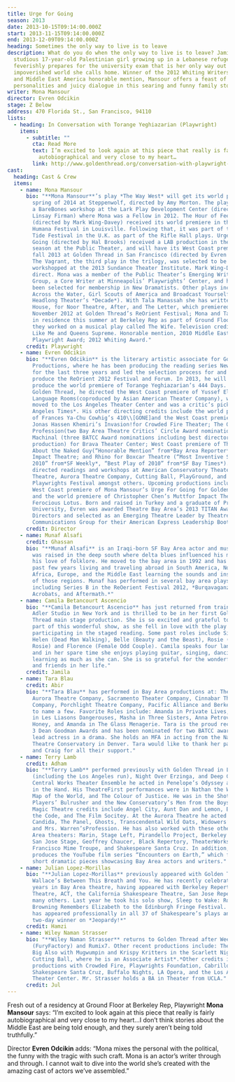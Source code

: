 ```yaml
---
title: Urge for Going
season: 2013
date: 2013-10-15T09:14:00.000Z
start: 2013-11-15T09:14:00.000Z
end: 2013-12-09T09:14:00.000Z
heading: Sometimes the only way to live is to leave
description: What do you do when the only way to live is to leave? Jamila, a
  studious 17-year-old Palestinian girl growing up in a Lebanese refugee camp,
  feverishly prepares for the university exam that is her only way out of the
  impoverished world she calls home. Winner of the 2012 Whiting Writers’ Prize
  and Middle East America honorable mention, Mansour offers a feast of
  personalities and juicy dialogue in this searing and funny family story.
writer: Mona Mansour
director: Evren Odcikin
stage: Z Below
address: 470 Florida St., San Francisco, 94110
lists:
  - heading: In Conversation with Torange Yeghiazarian (Playwright)
    items:
      - subtitle: ""
        cta: Read More
        text: I’m excited to look again at this piece that really is fairly
          autobiographical and very close to my heart…
        link: http://www.goldenthread.org/conversation-with-playwright-mona-mansour-by-torange-yeghiazarian/
cast:
  heading: Cast & Crew
  items:
    - name: Mona Mansour
      bio: "**Mona Mansour**’s play *The Way West* will get its world premiere in
        spring of 2014 at Steppenwolf, directed by Amy Morton. The play received
        a BareBones workshop at the Lark Play Development Center (directed by
        Linsay Firman) where Mona was a Fellow in 2012. The Hour of Feeling
        (directed by Mark Wing-Davey) received its world premiere in the 2012
        Humana Festival in Louisville. Following that, it was part of the High
        Tide Festival in the U.K. as part of the Rifle Hall plays. Urge for
        Going (directed by Hal Brooks) received a LAB production in the 2011
        season at the Public Theater, and will have its West Coast premiere in
        fall 2013 at Golden Thread in San Francisco (directed by Evren Odcikin).
        The Vagrant, the third play in the trilogy, was selected to be
        workshopped at the 2013 Sundance Theater Institute. Mark Wing-Davey will
        direct. Mona was a member of the Public Theater’s Emerging Writers
        Group, a Core Writer at Minneapolis’ Playwrights’ Center, and has just
        been selected for membership in New Dramatists. Other plays include
        Across the Water, Girl Scouts of America and Broadcast Yourself (part of
        Headlong Theater’s *Decade*). With Tala Manassah she has written The
        House, for Noor Theatre, After, and The Letter, which premiered in
        November 2012 at Golden Thread’s ReOrient Festival; Mona and Tala were
        in residence this summer at Berkeley Rep as part of Ground Floor, where
        they worked on a musical play called The Wife. Television credits: Dead
        Like Me and Queens Supreme. Honorable mention, 2010 Middle East America
        Playwright Award; 2012 Whiting Award."
      credit: Playwright
    - name: Evren Odcikin
      bio: "**Evren Odcikin** is the literary artistic associate for Golden Thread
        Productions, where he has been producing the reading series New Threads
        for the last three years and led the selection process for and helped
        produce the ReOrient 2012 Festival and Forum. In 2013, he will also
        produce the world premiere of Torange Yeghiazarian’s 444 Days. For
        Golden Thread, he directed the West Coast premiere of Yussef El Guindi’s
        Language Rooms(coproduced by Asian American Theater Company), which
        moved to the Los Angeles Theater Center and was a critic’s pick for*Los
        Angeles Times*. His other directing credits include the world premiere
        of Frances Ya-Chu Cowhig’s 410\\[GONE]and the West Coast premiere of
        Jonas Hassen Khemiri’s Invasion!for Crowded Fire Theater; The Oldest
        Profession(two Bay Area Theatre Critics’ Circle Award nominations) and
        Machinal (three BATCC Award nominations including best director and best
        production) for Brava Theater Center; West Coast premiere of The Play
        About the Naked Guy(“Honorable Mention” from*Bay Area Reporter*) for
        Impact Theatre; and Rhino for Boxcar Theatre (“Most Inventive Staging of
        2010” from*SF Weekly*, “Best Play of 2010” from*SF Bay Times*). He has
        directed readings and workshops at American Conservatory Theater, Magic
        Theatre, Aurora Theatre Company, Cutting Ball, PlayGround, and Bay Area
        Playwrights Festival amongst others. Upcoming productions include the
        West Coast premiere of Mona Mansour’s Urge For Going for Golden Thread
        and the world premiere of Christopher Chen’s Muttfor Impact Theatre and
        Ferocious Lotus. Born and raised in Turkey and a graduate of Princeton
        University, Evren was awarded Theatre Bay Area’s 2013 TITAN Award for
        Directors and selected as an Emerging Theatre Leader by Theatre
        Communications Group for their American Express Leadership Bootcamp."
      credit: Director
    - name: Munaf Alsafi
      credit: Ghassan
      bio: "**Munaf Alsafi** is an Iraqi-born SF Bay Area actor and musician. Munaf
        was raised in the deep south where delta blues influenced his music and
        his love of folklore. He moved to the bay area in 1992 and has spent the
        past few years living and traveling abroad in South America, North
        Africa, Europe, and the Middle East learning the sounds and instruments
        of those regions. Munaf has performed in several bay area plays
        including Series B in the ReOerient Festival 2012, *Burqavaganza, 10
        Acrobats, and Aftermath.*"
    - name: Camila Betancourt Ascencio
      bio: "**Camila Betancourt Ascencio** has just returned from training at Stella
        Adler Studio in New York and is thrilled to be in her first Golden
        Thread main stage production. She is so excited and grateful to be a
        part of this wonderful show, as she fell in love with the play after
        participating in the staged reading. Some past roles include Sister
        Helen (Dead Man Walking), Belle (Beauty and the Beast), Rosie (Really
        Rosie) and Florence (Female Odd Couple). Camila speaks four languages
        and in her spare time she enjoys playing guitar, singing, dancing and
        learning as much as she can. She is so grateful for the wonderful family
        and friends in her life."
      credit: Jamila
    - name: Tara Blau
      credit: Abir
      bio: "**Tara Blau** has performed in Bay Area productions at: TheatreWorks,
        Aurora Theatre Company, Sacramento Theater Company, Cinnabar Theatre
        Company, Porchlight Theatre Company, Pacific Alliance and Berkeley Rep
        to name a few. Favorite Roles include: Amanda in Private Lives, Meurtuil
        in Les Liasons Dangerouses, Masha in Three Sisters, Anna Petrova in Wild
        Honey, and Amanda in The Glass Menagerie. Tara is the proud recipient of
        3 Dean Goodman Awards and has been nominated for two BATCC awards for
        lead actress in a drama. She holds an MFA in acting from the National
        Theatre Conservatory in Denver. Tara would like to thank her parents,
        and Craig for all their support."
    - name: Terry Lamb
      credit: Adham
      bio: "**Terry Lamb** performed previously with Golden Thread in Language Rooms
        (including the Los Angeles run), Night Over Erzinga, and Deep Cut. With
        Central Works Theater Ensemble he acted in Penelope’s Odyssey and Bird
        in the Hand. His TheatreFirst performances were in Nathan the Wise, A
        Map of the World, and The Colour of Justice. He was in the Shotgun
        Players’ Bulrusher and the New Conservatory’s Men from the Boys His
        Magic Theatre credits include Angel City, Aunt Dan and Lemon, Breaking
        the Code, and The Film Socitey. At the Aurora Theatre he acted in
        Candida, The Panel, Ghosts, Transcendental Wild Oats, Widowers’ Houses,
        and Mrs. Warren’sProfession. He has also worked with these other Bay
        Area theaters: Marin, Stage Left, Pirandello Project, Berkeley Jewish,
        San Jose Stage, Geoffrey Chaucer, Black Repertory, TheaterWorks, San
        Francisco Mime Troupe, and Shakespeare Santa Cruz. In addition, Terry
        produces the YouTube film series “Encounters on Earth,” which features
        short dramatic pieces showcasing Bay Area actors and writers."
    - name: Julian Lopez-Morillas
      bio: "**Julian Lopez-Morillas** previously appeared with Golden Thread in Naomi
        Wallace’s Between This Breath and You. He has recently celebrated 40
        years in Bay Area theatre, having appeared with Berkeley Repertory
        Theatre, ACT, the California Shakespeare Theatre, San Jose Repertory and
        many others. Last year he took his solo show, Sleep to Wake: Robert
        Browning Remembers Elizabeth to the Edinburgh Fringe Festival. Julian
        has appeared professionally in all 37 of Shakespeare’s plays and was a
        two-day winner on *Jeopardy!*"
      credit: Hamzi
    - name: Wiley Naman Strasser
      bio: "**Wiley Naman Strasser** returns to Golden Thread after Weeping Willow
        (FuryFactory) and Rumix7. Other recent productions include: The Great
        Big Also with Mugwumpin and Krispy Kritters in the Scarlett Nightwith
        Cutting Ball, where he is an Associate Artist*.*Other credits include
        productions with Crowded Fire, Playwrights Foundation, Cabrillo Stage,
        Shakespeare Santa Cruz, Buffalo Nights, LA Opera, and the Los Angeles
        Theater Center. Mr. Strasser holds a BA in Theater from UCLA."
      credit: Jul
---
```

Fresh out of a residency at Ground Floor at Berkeley Rep, Playwright **Mona Mansour** says: “I’m excited to look again at this piece that really is fairly autobiographical and very close to my heart…I don’t think stories about the Middle East are being told enough, and they surely aren’t being told truthfully.”

Director **Evren Odcikin** adds: “Mona mixes the personal with the political, the funny with the tragic with such craft. Mona is an actor’s writer through and through. I cannot wait to dive into the world she’s created with the amazing cast of actors we’ve assembled.”